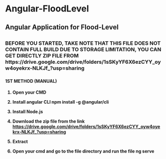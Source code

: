 <h1>Angular-FloodLevel<h2>
<h2>Angular Application for Flood-Level<h2>
<h3> BEFORE YOU STARTED, TAKE NOTE THAT THIS FILE DOES NOT CONTAIN FULL BUILD DUE TO STORAGE LIMITATION, YOU CAN GET DIRECTLY ZIP FILE FROM https://drive.google.com/drive/folders/1sSKyYF6X6ezCYY_oyw4oyekrx-NLKJf_?usp=sharing <h3>

<h4> 1ST METHOD (MANUAL) <h4>

1. Open your CMD

2. Install angular CLI 
npm install -g @angular/cli

3. Install Node.js

4. Download the zip file from the link
https://drive.google.com/drive/folders/1sSKyYF6X6ezCYY_oyw4oyekrx-NLKJf_?usp=sharing

5. Extract 

6. Open your cmd and go to the file directory and run the file
ng serve




